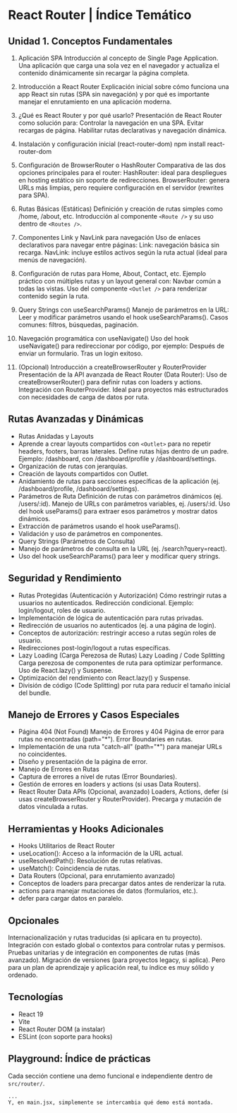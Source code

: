 # React Router | Índice Temático

## Unidad 1. Conceptos Fundamentales

1. Aplicación SPA
Introducción al concepto de Single Page Application.
Una aplicación que carga una sola vez en el navegador y actualiza el contenido dinámicamente sin recargar la página completa.

2. Introducción a React Router
Explicación inicial sobre cómo funciona una app React sin rutas (SPA sin navegación) y por qué es importante manejar el enrutamiento en una aplicación moderna.

3. ¿Qué es React Router y por qué usarlo?
Presentación de React Router como solución para:
Controlar la navegación en una SPA.
Evitar recargas de página.
Habilitar rutas declarativas y navegación dinámica.

4. Instalación y configuración inicial (react-router-dom)
npm install react-router-dom

5. Configuración de BrowserRouter o HashRouter
Comparativa de las dos opciones principales para el router:
HashRouter: ideal para despliegues en hosting estático sin soporte de redirecciones.
BrowserRouter: genera URLs más limpias, pero requiere configuración en el servidor (rewrites para SPA).

6. Rutas Básicas (Estáticas)
Definición y creación de rutas simples como /home, /about, etc.
Introducción al componente `<Route />` y su uso dentro de `<Routes />`.

7. Componentes Link y NavLink para navegación
Uso de enlaces declarativos para navegar entre páginas:
Link: navegación básica sin recarga.
NavLink: incluye estilos activos según la ruta actual (ideal para menús de navegación).

8. Configuración de rutas para Home, About, Contact, etc.
Ejemplo práctico con múltiples rutas y un layout general con:
Navbar común a todas las vistas.
Uso del componente `<Outlet />` para renderizar contenido según la ruta.

9. Query Strings con useSearchParams()
Manejo de parámetros en la URL:
Leer y modificar parámetros usando el hook useSearchParams().
Casos comunes: filtros, búsquedas, paginación.

10. Navegación programática con useNavigate()
Uso del hook useNavigate() para redireccionar por código, por ejemplo:
Después de enviar un formulario.
Tras un login exitoso.

11. (Opcional) Introducción a createBrowserRouter y RouterProvider
Presentación de la API avanzada de React Router (Data Router):
Uso de createBrowserRouter() para definir rutas con loaders y actions.
Integración con RouterProvider.
Ideal para proyectos más estructurados con necesidades de carga de datos por ruta.

## Rutas Avanzadas y Dinámicas

- Rutas Anidadas y Layouts
- Aprende a crear layouts compartidos con `<Outlet>` para no repetir headers, footers, barras laterales.
  Define rutas hijas dentro de un padre.
  Ejemplo: /dashboard, con /dashboard/profile y /dashboard/settings.
- Organización de rutas con jerarquías.
- Creación de layouts compartidos con Outlet.
- Anidamiento de rutas para secciones específicas de la aplicación (ej. /dashboard/profile, /dashboard/settings).
- Parámetros de Ruta
  Definición de rutas con parámetros dinámicos (ej. /users/:id).
  Manejo de URLs con parámetros variables, ej. /users/:id.
  Uso del hook useParams() para extraer esos parámetros y mostrar datos dinámicos.
- Extracción de parámetros usando el hook useParams().
- Validación y uso de parámetros en componentes.
- Query Strings (Parámetros de Consulta)
- Manejo de parámetros de consulta en la URL (ej. /search?query=react).
- Uso del hook useSearchParams() para leer y modificar query strings.

## Seguridad y Rendimiento

- Rutas Protegidas (Autenticación y Autorización)
  Cómo restringir rutas a usuarios no autenticados.
  Redirección condicional.
  Ejemplo: login/logout, roles de usuario.
- Implementación de lógica de autenticación para rutas privadas.
- Redirección de usuarios no autenticados (ej. a una página de login).
- Conceptos de autorización: restringir acceso a rutas según roles de usuario.
- Redirecciones post-login/logout a rutas específicas.
- Lazy Loading (Carga Perezosa de Rutas)
  Lazy Loading / Code Splitting
  Carga perezosa de componentes de ruta para optimizar performance.
  Uso de React.lazy() y Suspense.
- Optimización del rendimiento con React.lazy() y Suspense.
- División de código (Code Splitting) por ruta para reducir el tamaño inicial del bundle.

## Manejo de Errores y Casos Especiales

- Página 404 (Not Found)
  Manejo de Errores y 404
  Página de error para rutas no encontradas (path="*").
  Error Boundaries en rutas.
- Implementación de una ruta "catch-all" (path="*") para manejar URLs no coincidentes.
- Diseño y presentación de la página de error.
- Manejo de Errores en Rutas
- Captura de errores a nivel de rutas (Error Boundaries).
- Gestión de errores en loaders y actions (si usas Data Routers).
- React Router Data APIs (Opcional, avanzado)
  Loaders, Actions, defer (si usas createBrowserRouter y RouterProvider).
  Precarga y mutación de datos vinculada a rutas.

## Herramientas y Hooks Adicionales

- Hooks Utilitarios de React Router
- useLocation(): Acceso a la información de la URL actual.
- useResolvedPath(): Resolución de rutas relativas.
- useMatch(): Coincidencia de rutas.
- Data Routers (Opcional, para enrutamiento avanzado)
- Conceptos de loaders para precargar datos antes de renderizar la ruta.
- actions para manejar mutaciones de datos (formularios, etc.).
- defer para cargar datos en paralelo.

## Opcionales

Internacionalización y rutas traducidas (si aplicara en tu proyecto).
Integración con estado global o contextos para controlar rutas y permisos.
Pruebas unitarias y de integración en componentes de rutas (más avanzado).
Migración de versiones (para proyectos legacy, si aplica).
Pero para un plan de aprendizaje y aplicación real, tu índice es muy sólido y ordenado.

## Tecnologías

- React 19
- Vite
- React Router DOM (a instalar)
- ESLint (con soporte para hooks)

## Playground: Índice de prácticas

Cada sección contiene una demo funcional e independiente dentro de `src/router/`.

```plaintext
...
Y, en main.jsx, simplemente se intercambia qué demo está montada.
```
